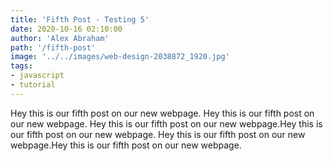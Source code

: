 ```yaml
---
title: 'Fifth Post - Testing 5'
date: 2020-10-16 02:10:00
author: 'Alex Abraham'
path: '/fifth-post'
image: '../../images/web-design-2038872_1920.jpg'
tags:
- javascript
- tutorial
---
```


Hey this is our fifth post on our new webpage.
Hey this is our fifth post on our new webpage.
Hey this is our fifth post on our new webpage.Hey this is our fifth post on our new webpage.
Hey this is our fifth post on our new webpage.Hey this is our fifth post on our new webpage.